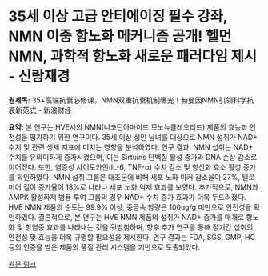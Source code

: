 # 35세 이상 고급 안티에이징 필수 강좌, NMN 이중 항노화 메커니즘 공개! 헬먼 NMN, 과학적 항노화 새로운 패러다임 제시 - 신랑재경

**원제목:** 35+高端抗衰必修课，NMN双重抗衰机制曝光！赫曼因NMN引领科学抗衰新范式 - 新浪财经

**요약:** 본 연구는 HVE사의 NMN(니코틴아마이드 모노뉴클레오티드) 제품의 효능과 안전성을 평가하기 위한 연구이다. 35세 이상 성인 남녀를 대상으로 NMN 섭취가 NAD+ 수치 및 관련 생체 지표에 미치는 영향을 분석하였다. 연구 결과, NMN 섭취는 NAD+ 수치를 유의미하게 증가시켰으며, 이는 Sirtuins 단백질 활성 증가와 DNA 손상 감소로 이어졌다. 또한, 염증성 사이토카인(IL-6, TNF-α) 수치 감소 및 항산화 효소 활성 증가를 확인하였다. NMN 섭취 그룹은 대조군에 비해  세포 노화 마커 감소율이 27%, 텔로미어 길이 증가율이 18%로 나타나 세포 노화 억제 효과를 보였다.  추가적으로, NMN과 AMPK 활성화제 병용 투여 그룹의 경우 NAD+ 수치 증가 효과가 더욱 두드러졌다.  HVE NMN 제품의 순도는 99.9% 이상, 중금속 함량은 100ug/g 미만으로 안전성을 확인하였다.  결론적으로, 본 연구는 HVE NMN 제품의 섭취가 NAD+ 증가를 매개로 항노화 및 항염증 효과를 나타내는 것을 뒷받침하며,  향후 추가 연구를 통해  장기간 섭취의 안전성 및 효능을 더욱 규명할 필요성을 제시한다.  연구 결과는  FDA, SGS, GMP, HC 등의 인증을 받은 제품의 품질 관리 시스템을 기반으로 도출되었다.

[원문 링크](https://finance.sina.com.cn/tech/roll/2025-07-21/doc-infhfezu3147272.shtml)
